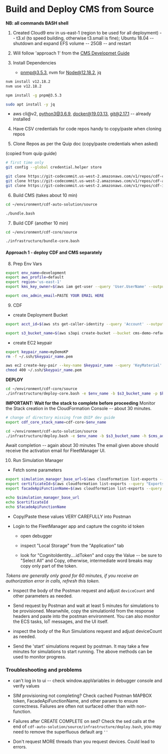 # Build and Deploy CMS from Source

**NB: all commands BASH shell**

1. Created Cloud9 env in us-east-1 (region to be used for all deployment)
    -- t3.xl (to speed building, otherwise t3.small is fine); Ubuntu 18.04
    -- shutdown and expand EFS volume -- 25GB -- and restart
2. Will follow 'approach 1' from the [CMS Developmet Guide](https://quip-amazon.com/hLrnALX7bgCd/CMS-Development)
3. Install Dependencies

    * pnmp@3.5.3, nvm for Node@12.18.2, jq 

```bash
nvm install v12.18.2
nvm use v12.18.2

npm install -g pnpm@3.5.3

sudo apt install -y jq
```

* aws cli@v2, python3@3.6.9, docker@19.03.13, git@2.17.1 -- already installed

4. Have CSV credentials for code repos handy to copy/paste when cloning repos

5. Clone Repos as per the Quip doc (copy/paste credentials when asked)

(copied from quip guide)

```bash
# first time only
git config --global credential.helper store

git clone https://git-codecommit.us-west-2.amazonaws.com/v1/repos/cdf-core -b refactor_solution_builder
git clone https://git-codecommit.us-west-2.amazonaws.com/v1/repos/cdf-auto-solution 
git clone https://git-codecommit.us-west-2.amazonaws.com/v1/repos/cdf-infrastructure-demo
```

6. Build CMS (takes about 10 min)

```bash
cd ~/environment/cdf-auto-solution/source

./bundle.bash
```

7. Build CDF (another 10 min)

```bash
cd ~/environment/cdf-core/source

./infrastructure/bundle-core.bash
```

#### Approach 1 - deploy CDF and CMS separately

8. Prep Env Vars

```bash
export env_name=development
export aws_profile=default
export region='us-east-1'
export kms_key_owner=$(aws iam get-user --query 'User.UserName' --output text)
```

```bash
export cms_admin_email=PASTE YOUR EMAIL HERE
```

9. CDF

* create Deployment Bucket

```bash
export acct_id=$(aws sts get-caller-identity --query 'Account' --output text)

export s3_bucket_name=$(aws s3api create-bucket --bucket cms-demo-refactored-$acct_id | jq '.Location' | tr -d "\"" | tr -d "/")
```

* create EC2 keypair

```bash
export keypair_name=myDemoKP
rm -f ~/.ssh/$keypair_name.pem

aws ec2 create-key-pair --key-name $keypair_name --query 'KeyMaterial' --output text >~/.ssh/$keypair_name.pem
chmod 400 ~/.ssh/$keypair_name.pem
```

**DEPLOY**

```bash
cd ~/environment/cdf-core/source
./infrastructure/deploy-core.bash -e $env_name -b $s3_bucket_name -p $keypair_name -R $region -P $aws_profile -B -y s3://$s3_bucket_name/template-snippets/ -i 0.0.0.0/0 -K $kms_key_owner
```

**IMPORTANT: Wait for the stack to complete before proceeding**
Monitor the Stack creation in the CloudFormation Console -- about 30 minutes.

```bash
# change of directory missing from QUIP dev guide
export cdf_core_stack_name=cdf-core-$env_name

cd ~/environment/cdf-auto-solution/source
./infrastructure/deploy.bash -e $env_name -b $s3_bucket_name -h $cms_admin_email -P $aws_profile -l $cdf_core_stack_name -B -R $region -K $kms_key_owner 
```

Await completion -- again about 30 minutes
The email given above should receive the activation email for FleetManager UI.

10. Run Simulation Manager

* Fetch some parameters

```bash
export simulation_manager_base_url=$(aws cloudformation list-exports --query "Exports[?Name=='cdf-core-$env_name-simulationManager-apiGatewayUrl'].Value" --output text)
export certificateId=$(aws cloudformation list-exports --query "Exports[?Name=='cms-$env_name-certificateId'].Value" --output text)
export facadeApiFunctionName=$(aws cloudformation list-exports --query "Exports[?Name=='cms-$env_name-facade-restApiFunctionName'].Value" --output text)

echo $simulation_manager_base_url
echo $certificateId
echo $facadeApiFunctionName
```

* Copy/Paste these values VERY CAREFULLY into Postman

* Login to the FleetManager app and capture the cognito id token

    * open debugger

    * inspect "Local Storage" from the "Application" tab

    * look for "CognitoIdentity....idToken" and copy the Value -- be sure to "Select All" and Copy, otherwise, intermediate word breaks may copy only part of the token.

_Tokens are generally only good for 60 minutes, if you receive an authorization error in calls, refresh this token._

* Inspect the body of the Postman request and adjust `deviceCount` and other parameters as needed.

* Send request by Postman and wait at least 5 minutes for simulations to be provisioned. Meanwhile, copy the simulationId from the response headers and paste into the postman environment.  You can also monitor the ECS tasks, IoT messages, and the UI itself.

* inspect the body of the Run Simulations request and adjust deviceCount as needed.

* Send the 'start' simulations request by postman. It may take a few minutes for simulations to start running. The above methods can be used to monitor progress.

### Troubleshooting and problems

* can't log in to ui -- check window.appVariables in debugger console and verify values

* SIM provisioning not completing?  Check cached Postman MAPBOX token, FacadeApiFunctionName, and other params to ensure correctness. Failures are often not surfaced other than with non-function.

* Failures after CREATE COMPLETE on sed? Check the sed calls at the end of `cdf-auto-solution/source/infrastructure/deploy.bash`, you may need to remove the superfluous default arg `''`

* Don't request MORE threads than you request devices. Could lead to errors.
